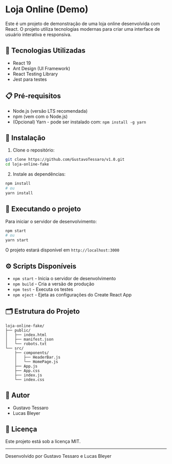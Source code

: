 # Loja Online (Demo)

Este é um projeto de demonstração de uma loja online desenvolvida com React. O projeto utiliza tecnologias modernas para criar uma interface de usuário interativa e responsiva.

## 🚀 Tecnologias Utilizadas

- React 19
- Ant Design (UI Framework)
- React Testing Library
- Jest para testes

## 📋 Pré-requisitos

- Node.js (versão LTS recomendada)
- npm (vem com o Node.js)
- (Opcional) Yarn - pode ser instalado com: `npm install -g yarn`

## 🔧 Instalação

1. Clone o repositório:
```bash
git clone https://github.com/GustavoTessaro/v1.0.git
cd loja-online-fake
```

2. Instale as dependências:
```bash
npm install
# ou
yarn install
```

## 🚀 Executando o projeto

Para iniciar o servidor de desenvolvimento:

```bash
npm start
# ou
yarn start
```

O projeto estará disponível em `http://localhost:3000`

## ⚙️ Scripts Disponíveis

- `npm start` - Inicia o servidor de desenvolvimento
- `npm build` - Cria a versão de produção
- `npm test` - Executa os testes
- `npm eject` - Ejeta as configurações do Create React App

## 🗂️ Estrutura do Projeto

```
loja-online-fake/
├── public/
│   ├── index.html
│   ├── manifest.json
│   └── robots.txt
└── src/
    ├── components/
    │   ├── HeaderBar.js
    │   └── HomePage.js
    ├── App.js
    ├── App.css
    ├── index.js
    └── index.css
```

## 👤 Autor

- Gustavo Tessaro
- Lucas Bleyer

## 📝 Licença

Este projeto está sob a licença MIT.

---

Desenvolvido por Gustavo Tessaro e Lucas Bleyer
